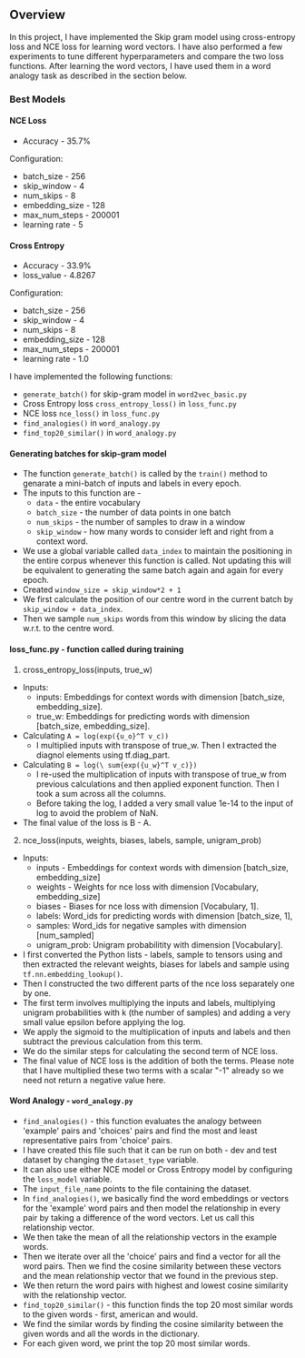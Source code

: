 ## Overview

In this project, I have implemented the Skip gram model using cross-entropy loss and NCE loss for learning word vectors. I have also performed a few experiments to tune different hyperparameters and compare the two loss functions. After learning the word vectors, I have used them in a word analogy task as described in the section below.

### Best Models

#### NCE Loss

* Accuracy - 35.7%

Configuration:
* batch_size - 256
* skip_window - 4
* num_skips - 8
* embedding_size - 128
* max_num_steps - 200001
* learning rate - 5


#### Cross Entropy
* Accuracy - 33.9%
* loss_value - 4.8267

Configuration:
* batch_size - 256
* skip_window - 4
* num_skips - 8
* embedding_size - 128
* max_num_steps - 200001
* learning rate - 1.0


I have implemented the following functions:

* `generate_batch()` for skip-gram model in `word2vec_basic.py`
* Cross Entropy loss `cross_entropy_loss()` in `loss_func.py`
* NCE loss `nce_loss()` in `loss_func.py`
* `find_analogies()` in `word_analogy.py`
* `find_top20_similar()` in `word_analogy.py`

#### Generating batches for skip-gram model
* The function `generate_batch()` is called by the `train()` method to genarate a mini-batch of inputs and labels in every epoch.
* The inputs to this function are - 
	* `data` - the entire vocabulary
	* `batch_size` - the number of data points in one batch
	* `num_skips` - the number of samples to draw in a window
	* `skip_window` - how many words to consider left and right from a context word.
* We use a global variable called `data_index` to maintain the positioning in the entire corpus whenever this function is called. Not updating this will be equivalent to generating the same batch again and again for every epoch.
* Created `window_size = skip_window*2 + 1`
* We first calculate the position of our centre word in the current batch by `skip_window + data_index`.
* Then we sample `num_skips` words from this window by slicing the data w.r.t. to the centre word.

#### loss_func.py - function called during training 
1. cross_entropy_loss(inputs, true_w)

* Inputs:
	* inputs: Embeddings for context words with dimension [batch_size, embedding_size].
    * true_w: Embeddings for predicting words with dimension [batch_size, embedding_size].
* Calculating `A = log(exp({u_o}^T v_c))`
	* I multiplied inputs with transpose of true_w. Then I extracted the diagnol elements using tf.diag_part.
* Calculating `B = log(\ sum{exp({u_w}^T v_c)})`
	* I re-used the multiplication of inputs with transpose of true_w from previous calculations and then applied exponent function. Then I took a sum across all the columns.
	* Before taking the log, I added a very small value 1e-14 to the input of log to avoid the problem of NaN.
* The final value of the loss is B - A.


2. nce_loss(inputs, weights, biases, labels, sample, unigram_prob)

* Inputs: 
	* inputs - Embeddings for context words with dimension [batch_size, embedding_size]
	* weights - Weights for nce loss with dimension [Vocabulary, embedding_size]
	* biases - Biases for nce loss with dimension [Vocabulary, 1]. 
	* labels: Word_ids for predicting words with dimension [batch_size, 1],
	* samples: Word_ids for negative samples with dimension [num_sampled]
	* unigram_prob: Unigram probabilitity with dimension  [Vocabulary].
* I first converted the Python lists - labels, sample  to tensors using and then extracted the relevant weights, biases for labels and sample using `tf.nn.embedding_lookup()`.
* Then I constructed the two different parts of the nce loss separately one by one.
* The first term involves multiplying the inputs and labels, multiplying unigram probabilities with k (the number of samples) and adding a very small value epsilon before applying the log.
* We apply the sigmoid to the multiplication of inputs and labels and then subtract the previous calculation from this term.
* We do the similar steps for calculating the second term of NCE loss.
* The final value of NCE loss is the addition of both the terms. Please note that I have multiplied these two terms with a  scalar "-1" already so we need not return a negative value here.


#### Word Analogy - `word_analogy.py`
* `find_analogies()` - this function evaluates the analogy between 'example' pairs and 'choices' pairs and find the most and least representative pairs from 'choice' pairs.
* I have created this file such that it can be run on both - dev and test dataset by changing the `dataset_type` variable.
* It can also use either NCE model or Cross Entropy model by configuring the `loss_model` variable.
* The `input_file_name` points to the file containing the dataset.
* In `find_analogies()`, we basically find the word embeddings or vectors for the 'example' word pairs and then model the relationship in every pair by taking a difference of the word vectors. Let us call this relationship vector.
* We then take the mean of all the relationship vectors in the example words.
* Then we iterate over all the 'choice' pairs and find a vector for all the word pairs. Then we find the cosine similarity between these vectors and the mean relationship vector that we found in the previous step.
* We then return the word pairs with highest and lowest cosine similarity with the relationship vector.
* `find_top20_similar()` - this function finds the top 20 most similar words to the given words - first, american and would.
* We find the similar words by finding the cosine similarity between the given words and all the words in the dictionary.
* For each given word, we print the top 20 most similar words.